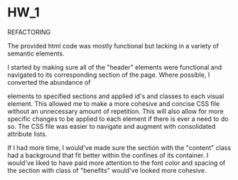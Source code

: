 # HW_1

REFACTORING

The provided html code was mostly functional but lacking in a variety of semantic elements. 

I started by making sure all of the "header" elements were functional and navigated to its corresponding section of the page. Where possible, I converted the abundance of <div> elements to specified sections and applied id's and classes to each visual element. This allowed me to make a more cohesive and concise CSS file without an unnecessary amount of repetition. This will also allow for more specific changes to be applied to each element if there is ever a need to do so. The CSS file was easier to navigate and augment with consolidated attribute lists.

If I had more time, I would've made sure the section with the "content" class had a background that fit better within the confines of its container. I would've liked to have paid more attention to the font color and spacing of the section with class of "benefits" would've looked more cohesive.
